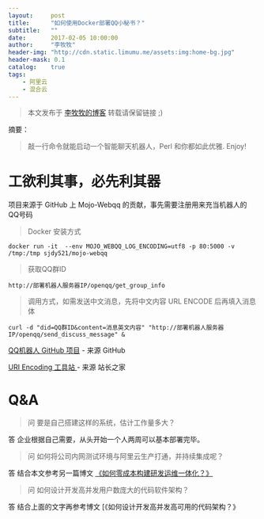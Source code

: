 ```yaml
---
layout:     post
title:      "如何使用Docker部署QQ小秘书？"
subtitle:   ""
date:       2017-02-05 10:00:00
author:     "李牧牧"
header-img: "http://cdn.static.limumu.me/assets:img:home-bg.jpg"
header-mask: 0.1
catalog:    true
tags:
    - 阿里云
    - 混合云
---
```


> 本文发布于 [李牧牧的博客](http://limumu.me) 转载请保留链接 ;)



摘要：

> 敲一行命令就能启动一个智能聊天机器人，Perl 和你都如此优雅. Enjoy!



# 工欲利其事，必先利其器

项目来源于 GitHub 上 Mojo-Webqq 的贡献，事先需要注册用来充当机器人的QQ号码

> Docker 安装方式

```
docker run -it  --env MOJO_WEBQQ_LOG_ENCODING=utf8 -p 80:5000 -v /tmp:/tmp sjdy521/mojo-webqq 
```

> 获取QQ群ID

```
http://部署机器人服务器IP/openqq/get_group_info
```

> 调用方式，如需发送中文消息，先将中文内容 URL ENCODE 后再填入消息体

```
curl -d "did=QQ群ID&content=消息英文内容" "http://部署机器人服务器IP/openqq/send_discuss_message" &
```

[ QQ机器人 GitHub 项目](https://github.com/sjdy521/Mojo-Webqq "QQ机器人 GitHub 项目")  - 来源 GitHub

[ URI Encoding 工具站 ](http://tool.chinaz.com/Tools/urlencode.aspx "URI Encoding 工具站 ")  - 来源 站长之家



# Q&A

> 问 要是自己搭建这样的系统，估计工作量多大？

答 企业根据自己需要，从头开始一个人两周可以基本部署完毕。

> 问 如何将公司内网测试环境与阿里云生产打通，并持续集成呢？

答 结合本文参考另一篇博文 [《如何零成本构建研发运维一体化？》](http://www.limumu.me/2017/02/18/create-devops-from-aliyun/ "如何零成本构建研发运维一体化？")

> 问 如何设计开发高并发用户数庞大的代码软件架构？

答 结合上面的文字再参考博文 [《如何设计开发高并发高可用的代码架构？》



